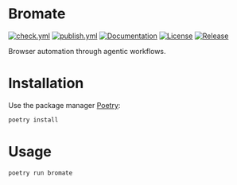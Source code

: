 # Bromate

[![check.yml](https://github.com/fmind/bromate/actions/workflows/check.yml/badge.svg)](https://github.com/fmind/bromate/actions/workflows/check.yml)
[![publish.yml](https://github.com/fmind/bromate/actions/workflows/publish.yml/badge.svg)](https://github.com/fmind/bromate/actions/workflows/publish.yml)
[![Documentation](https://img.shields.io/badge/documentation-available-brightgreen.svg)](https://fmind.github.io/bromate/)
[![License](https://img.shields.io/github/license/fmind/bromate)](https://github.com/fmind/bromate/blob/main/LICENCE.txt)
[![Release](https://img.shields.io/github/v/release/fmind/bromate)](https://github.com/fmind/bromate/releases)

Browser automation through agentic workflows.

# Installation

Use the package manager [Poetry](https://python-poetry.org/):

```bash
poetry install
```

# Usage

```bash
poetry run bromate
```
